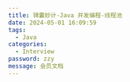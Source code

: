 ```yaml
---
title: 锦囊妙计-Java 并发编程-线程池
date: 2024-05-01 16:09:59
tags: 
  - Java 
categories: 
  - Interview
password: zzy   
message: 会员文档
---
```

